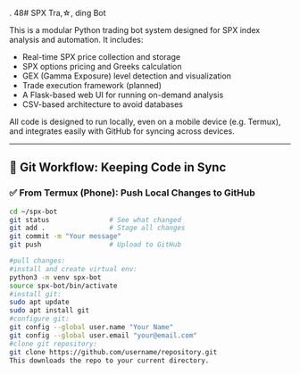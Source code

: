 . 48# SPX Tra,☆, ding Bot

This is a modular Python trading bot system designed for SPX index analysis and automation. It includes:

- Real-time SPX price collection and storage
- SPX options pricing and Greeks calculation
- GEX (Gamma Exposure) level detection and visualization
- Trade execution framework (planned)
- A Flask-based web UI for running on-demand analysis
- CSV-based architecture to avoid databases

All code is designed to run locally, even on a mobile device (e.g. Termux), and integrates easily with GitHub for syncing across devices.

---

## 🔁 Git Workflow: Keeping Code in Sync

### ✅ From Termux (Phone): Push Local Changes to GitHub

```bash
cd ~/spx-bot
git status               # See what changed
git add .                # Stage all changes
git commit -m "Your message"
git push                 # Upload to GitHub

#pull changes: 
#install and create virtual env: 
python3 -m venv spx-bot
source spx-bot/bin/activate
#install git: 
sudo apt update
sudo apt install git
#configure git:
git config --global user.name "Your Name"
git config --global user.email "your@email.com"
#clone git repository:
git clone https://github.com/username/repository.git
This downloads the repo to your current directory.

